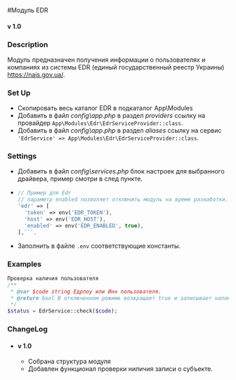 #Модуль EDR
#### v 1.0

### Description
Модуль предназначен получения информации о пользователях и компаниях из системы EDR (единый государственный реестр Украины) https://nais.gov.ua/.

### Set Up
- Скопировать весь каталог EDR в подкаталог App\Modules
- Добавить в файл *config\app.php* в раздел *providers* ссылку на провайдер `App\Modules\Edr\EdrServiceProvider::class`.
- Добавить в файл *config\app.php* в раздел *aliases* ссылку на сервис `'EdrService' => App\Modules\Edr\EdrServiceProvider::class`.

### Settings
- Добавить в файл *config\services.php* блок настроек для выбранного драйвера, пример смотри в след пункте.
- ```php 
  // Пример для Edr
  // параметр enabled позволяет отключить модуль на время разнаботки.
  'edr' => [
    'token' => env('EDR_TOKEN'),
    'host' => env('EDR_HOST'),
    'enabled' => env('EDR_ENABLED', true),
  ],```.
- Заполнить в файле `.env` соответствующие константы.

### Examples
````php
Проверка наличия пользователя
/**
 * @var $code string Едрпоу или Инн пользователя.
 * @return bool В отключенном режиме возвращает true и записывает напоминание в лог. 
 */
$status = EdrService::check($code); 
````
### ChangeLog
- #### v 1.0
    - Собрана структура модуля
    - Добавлен функционал проверки ниличия записи о субъекте. 
